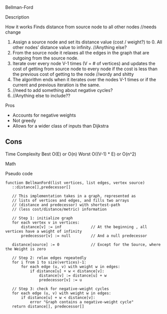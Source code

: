 Bellman-Ford

Description

How it works
Finds distance from source node to all other nodes //needs change
1. Assign a source node and set its distance value (cost / weight?) to 0. All other nodes’ distance value to infinity. //Anything else?
2. From the source node it relaxes all the edges in the graph that are outgoing from the source node.
3. Iterate over every node V-1 times (V = # of vertices) and updates the cost of getting from source node to every node if the cost is less than the previous cost of getting to the node //wordy and shitty
4. The algorithm ends when it iterates over the nodes V-1 times or if the current and previous iteration is the same.
5. //need to add something about negative cycles?
6. //Anything else to include??

Pros
- Accounts for negative weights
- Not greedy
- Allows for a wider class of inputs than Dijkstra

Cons
-

Time Complexity
Best
O(E) or O(n)
Worst
O((V-1) * E) or O(n^2)


Math


Pseudo code

```
function BellmanFord(list vertices, list edges, vertex source)
   ::distance[],predecessor[]

   // This implementation takes in a graph, represented as
   // lists of vertices and edges, and fills two arrays
   // (distance and predecessor) with shortest-path
   // (less cost/distance/metric) information

   // Step 1: initialize graph
   for each vertex v in vertices:
       distance[v] := inf             // At the beginning , all vertices have a weight of infinity
       predecessor[v] := null         // And a null predecessor

   distance[source] := 0              // Except for the Source, where the Weight is zero

   // Step 2: relax edges repeatedly
   for i from 1 to size(vertices)-1:
       for each edge (u, v) with weight w in edges:
           if distance[u] + w < distance[v]:
               distance[v] := distance[u] + w
               predecessor[v] := u

   // Step 3: check for negative-weight cycles
   for each edge (u, v) with weight w in edges:
       if distance[u] + w < distance[v]:
           error "Graph contains a negative-weight cycle"
   return distance[], predecessor[]

```
